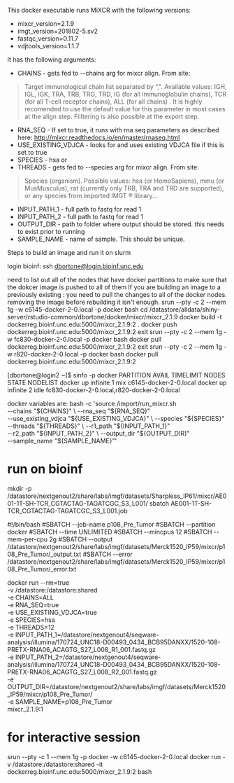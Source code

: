 This docker executable runs MiXCR with the following versions:
* mixcr_version=2.1.9
* imgt_version=201802-5.sv2
* fastqc_version=0.11.7
* vdjtools_version=1.1.7

It has the following arguments:
* CHAINS - gets fed to --chains arg for mixcr align. From site:  
> Target immunological chain list separated by “,”. Available values: IGH, IGL, IGK, TRA, TRB, TRG, TRD, IG (for all immunoglobulin chains), TCR (for all T-cell receptor chains), ALL (for all chains) . It is highly recomended to use the default value for this parameter in most cases at the align step. Filltering is also possible at the export step.
* RNA_SEQ - If set to true, it runs with rna seq parameters as described here: http://mixcr.readthedocs.io/en/master/rnaseq.html
* USE_EXISTING_VDJCA - looks for and uses existing VDJCA file if this is set to true
* SPECIES - hsa or 
* THREADS - gets fed to --species arg for mixcr align. From site:  
> Species (organism). Possible values: hsa (or HomoSapiens), mmu (or MusMusculus), rat (currently only TRB, TRA and TRD are supported), or any species from imported IMGT ® library...
* INPUT_PATH_1 - full path to fastq for read 1
* INPUT_PATH_2 - full path to fastq for read 1
* OUTPUT_DIR - path to folder where output should be stored. this needs to exist prior to running
* SAMPLE_NAME - name of sample.  This should be unique.

Steps to build an image and run it on slurm

login bioinf:
ssh dbortone@login.bioinf.unc.edu

need to list out all of the nodes that have docker partitions to make sure that the dokcer image is pushed to all of them
If you are building an image to a previously existing <sometool>:<version> you need to pull the changes to all of the docker nodes.
removing the image before rebuilding it isn't enough.
srun --pty -c 2 --mem 1g -w c6145-docker-2-0.local -p docker bash
cd /datastore/alldata/shiny-server/rstudio-common/dbortone/docker/mixcr/mixcr_2.1.9
docker build -t dockerreg.bioinf.unc.edu:5000/mixcr_2.1.9:2 .
docker push dockerreg.bioinf.unc.edu:5000/mixcr_2.1.9:2
exit
srun --pty -c 2 --mem 1g -w fc830-docker-2-0.local -p docker bash
docker pull dockerreg.bioinf.unc.edu:5000/mixcr_2.1.9:2
exit
srun --pty -c 2 --mem 1g -w r820-docker-2-0.local -p docker bash
docker pull dockerreg.bioinf.unc.edu:5000/mixcr_2.1.9:2

[dbortone@login2 ~]$ sinfo -p docker
PARTITION AVAIL  TIMELIMIT  NODES  STATE NODELIST
docker       up   infinite      1    mix c6145-docker-2-0.local
docker       up   infinite      2   idle fc830-docker-2-0.local,r820-docker-2-0.local


docker variables are:
bash -c 'source /import/run_mixcr.sh \
 --chains "${CHAINS}" \
 --rna_seq "${RNA_SEQ}" \
 --use_existing_vdjca "${USE_EXISTING_VDJCA}" \
 --species "${SPECIES}" \
 --threads "${THREADS}" \
 --r1_path "${INPUT_PATH_1}" \
 --r2_path "${INPUT_PATH_2}" \
 --output_dir "${OUTPUT_DIR}" \
 --sample_name "${SAMPLE_NAME}"'

# run on bioinf
mkdir -p /datastore/nextgenout2/share/labs/imgf/datasets/Sharpless_IP61/mixcr/AE001-1T-SH-TCR_CGTACTAG-TAGATCGC_S3_L001/
sbatch AE001-1T-SH-TCR_CGTACTAG-TAGATCGC_S3_L001.job

#!/bin/bash
#SBATCH --job-name p108_Pre_Tumor
#SBATCH --partition docker
#SBATCH --time UNLIMITED
#SBATCH --mincpus 12
#SBATCH --mem-per-cpu 2g
#SBATCH --output /datastore/nextgenout2/share/labs/imgf/datasets/Merck1520_IP59/mixcr/p108_Pre_Tumor/_output.txt
#SBATCH --error /datastore/nextgenout2/share/labs/imgf/datasets/Merck1520_IP59/mixcr/p108_Pre_Tumor/_error.txt

docker run --rm=true \
  -v /datastore:/datastore:shared \
  -e CHAINS=ALL \
  -e RNA_SEQ=true \
  -e USE_EXISTING_VDJCA=true \
  -e SPECIES=hsa \
  -e THREADS=12 \
  -e INPUT_PATH_1=/datastore/nextgenout4/seqware-analysis/illumina/170724_UNC18-D00493_0434_BCB95DANXX/1520-108-PRETX-RNA06_ACAGTG_S27_L008_R1_001.fastq.gz \
  -e INPUT_PATH_2=/datastore/nextgenout4/seqware-analysis/illumina/170724_UNC18-D00493_0434_BCB95DANXX/1520-108-PRETX-RNA06_ACAGTG_S27_L008_R2_001.fastq.gz \
  -e OUTPUT_DIR=/datastore/nextgenout2/share/labs/imgf/datasets/Merck1520_IP59/mixcr/p108_Pre_Tumor/ \
  -e SAMPLE_NAME=p108_Pre_Tumor \
  mixcr_2.1.9:1

# for interactive session
srun --pty -c 1 --mem 1g -p docker -w c6145-docker-2-0.local docker run -v /datastore:/datastore:shared  -it dockerreg.bioinf.unc.edu:5000/mixcr_2.1.9:2 bash